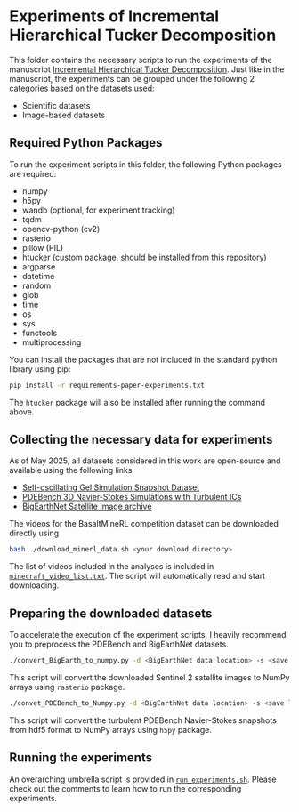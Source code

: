 # Experiments of Incremental Hierarchical Tucker Decomposition

This folder contains the necessary scripts to run the experiments of the manuscript [Incremental Hierarchical Tucker Decomposition](https://arxiv.org/abs/2412.16544). Just like in the manuscript, the experiments can be grouped under the following 2 categories based on the datasets used:

- Scientific datasets
- Image-based datasets

## Required Python Packages

To run the experiment scripts in this folder, the following Python packages are required:

- numpy
- h5py
- wandb (optional, for experiment tracking)
- tqdm
- opencv-python (cv2)
- rasterio
- pillow (PIL)
- htucker (custom package, should be installed from this repository)
- argparse
- datetime
- random
- glob
- time
- os
- sys
- functools
- multiprocessing

You can install the packages that are not included in the standard python library using pip:

```bash
pip install -r requirements-paper-experiments.txt
```

The `htucker` package will also be installed after running the command above.

## Collecting the necessary data for experiments

As of May 2025, all datasets considered in this work are open-source and available using the following links

- [Self-oscillating Gel Simulation Snapshot Dataset](https://deepblue.lib.umich.edu/data/concern/data_sets/d791sh19r)
- [PDEBench 3D Navier-Stokes Simulations with Turbulent ICs](https://darus.uni-stuttgart.de/file.xhtml?fileId=164694&version=8.0)
- [BigEarthNet Satellite Image archive](https://zenodo.org/records/10891137/files/BigEarthNet-S2.tar.zst?download=1)

The videos for the BasaltMineRL competition dataset can be downloaded directly using
```bash
bash ./download_minerl_data.sh <your download directory>
```
The list of videos included in the analyses is included in [`minecraft_video_list.txt`](./minecraft_video_list.txt). The script will automatically read and start downloading.

## Preparing the downloaded datasets

To accelerate the execution of the experiment scripts, I heavily recommend you to preprocess the PDEBench and BigEarthNet datasets.

```bash
./convert_BigEarth_to_numpy.py -d <BigEarthNet data location> -s <save location>
```
This script will convert the downloaded Sentinel 2 satellite images to NumPy arrays using `rasterio` package.

```bash
./convet_PDEBench_to_Numpy.py -d <BigEarthNet data location> -s <save location>
```
This script will convert the turbulent PDEBench Navier-Stokes snapshots from hdf5 format to NumPy arrays using `h5py` package.

## Running the experiments

An overarching umbrella script is provided in [`run_experiments.sh`](./run_experiments.sh). Please check out the comments to learn how to run the corresponding experiments.
